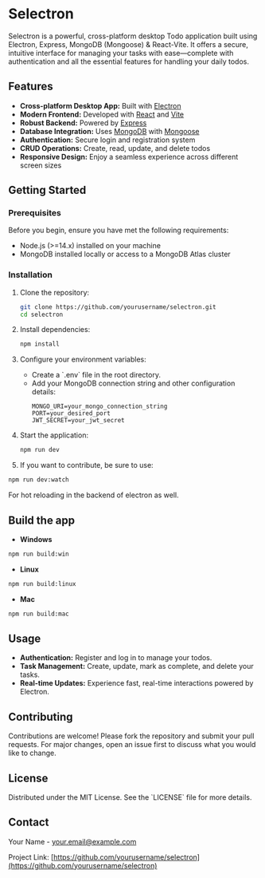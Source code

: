 # Selectron

Selectron is a powerful, cross-platform desktop Todo application built using Electron, Express, MongoDB (Mongoose) & React-Vite. It offers a secure, intuitive interface for managing your tasks with ease—complete with authentication and all the essential features for handling your daily todos.

## Features

- **Cross-platform Desktop App:** Built with [Electron](https://electronjs.org/)
- **Modern Frontend:** Developed with [React](https://reactjs.org/) and [Vite](https://vitejs.dev/)
- **Robust Backend:** Powered by [Express](https://expressjs.com/)
- **Database Integration:** Uses [MongoDB](https://www.mongodb.com/) with [Mongoose](https://mongoosejs.com/)
- **Authentication:** Secure login and registration system
- **CRUD Operations:** Create, read, update, and delete todos
- **Responsive Design:** Enjoy a seamless experience across different screen sizes

## Getting Started

### Prerequisites

Before you begin, ensure you have met the following requirements:
- Node.js (>=14.x) installed on your machine
- MongoDB installed locally or access to a MongoDB Atlas cluster

### Installation

1. Clone the repository:
   ```bash
   git clone https://github.com/yourusername/selectron.git
   cd selectron
   ```

2. Install dependencies:
   ```bash
   npm install
   ```

3. Configure your environment variables:
   - Create a \`.env\` file in the root directory.
   - Add your MongoDB connection string and other configuration details:
     ```
     MONGO_URI=your_mongo_connection_string
     PORT=your_desired_port
     JWT_SECRET=your_jwt_secret
     ```

4. Start the application:
   ```bash
   npm run dev
   ```

5. If you want to contribute, be sure to use:
```bash
npm run dev:watch
```

For hot reloading in the backend of electron as well.

## Build the app

- **Windows**
```bash
npm run build:win
```

- **Linux**
```bash
npm run build:linux
```

- **Mac**
```bash
npm run build:mac
```


## Usage

- **Authentication:** Register and log in to manage your todos.
- **Task Management:** Create, update, mark as complete, and delete your tasks.
- **Real-time Updates:** Experience fast, real-time interactions powered by Electron.

## Contributing

Contributions are welcome! Please fork the repository and submit your pull requests. For major changes, open an issue first to discuss what you would like to change.

## License

Distributed under the MIT License. See the \`LICENSE\` file for more details.

## Contact

Your Name - [your.email@example.com](mailto:your.email@example.com)

Project Link: [https://github.com/yourusername/selectron](https://github.com/yourusername/selectron)
